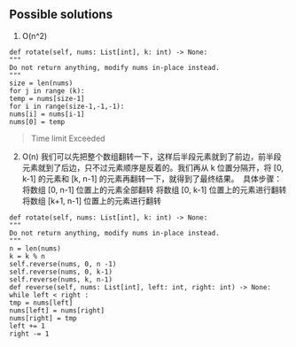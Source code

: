 ## Possible solutions
1. O(n^2)
​
```
def rotate(self, nums: List[int], k: int) -> None:
"""
Do not return anything, modify nums in-place instead.
"""
size = len(nums)
for j in range (k):
temp = nums[size-1]
for i in range(size-1,-1,-1):
nums[i] = nums[i-1]
nums[0] = temp
```
> Time limit Exceeded
2. O(n)
我们可以先把整个数组翻转一下，这样后半段元素就到了前边，前半段元素就到了后边，只不过元素顺序是反着的。我们再从 k 位置分隔开，将 [0, k-1] 的元素和 [k, n-1] 的元素再翻转一下，就得到了最终结果。
​
具体步骤：
​
将数组 [0, n-1] 位置上的元素全部翻转
将数组 [0, k-1] 位置上的元素进行翻转
将数组 [k+1, n-1] 位置上的元素进行翻转
```
def rotate(self, nums: List[int], k: int) -> None:
"""
Do not return anything, modify nums in-place instead.
"""
n = len(nums)
k = k % n
self.reverse(nums, 0, n -1)
self.reverse(nums, 0, k-1)
self.reverse(nums, k, n-1)
def reverse(self, nums: List[int], left: int, right: int) -> None:
while left < right :
tmp = nums[left]
nums[left] = nums[right]
nums[right] = tmp
left += 1
right -= 1
```
​